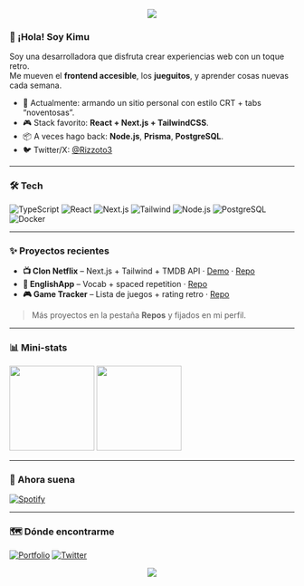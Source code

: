 <!-- Banner / portada -->
<p align="center">
  <img src="https://capsule-render.vercel.app/api?type=waving&height=180&color=8B5CF6&text=Kimu%20(%40Rizzot0)&fontColor=fff&fontAlignY=35&desc=Dev%20que%20ama%20cosas%20retro%20y%20pixeladas&descAlignY=55" />
</p>

### 👋 ¡Hola! Soy Kimu
Soy una desarrolladora que disfruta crear experiencias web con un toque retro.  
Me mueven el **frontend accesible**, los **jueguitos**, y aprender cosas nuevas cada semana.

- 🧪 Actualmente: armando un sitio personal con estilo CRT + tabs “noventosas”.
- 🎮 Stack favorito: **React + Next.js + TailwindCSS**.
- 📦 A veces hago back: **Node.js**, **Prisma**, **PostgreSQL**.
- 🐦 Twitter/X: [@Rizzoto3](https://x.com/Rizzoto3)

---

### 🛠️ Tech
<p>
  <img alt="TypeScript" src="https://img.shields.io/badge/TypeScript-3178c6?logo=typescript&logoColor=fff&style=for-the-badge" />
  <img alt="React" src="https://img.shields.io/badge/React-149eca?logo=react&logoColor=fff&style=for-the-badge" />
  <img alt="Next.js" src="https://img.shields.io/badge/Next.js-000?logo=nextdotjs&logoColor=fff&style=for-the-badge" />
  <img alt="Tailwind" src="https://img.shields.io/badge/Tailwind-38bdf8?logo=tailwindcss&logoColor=fff&style=for-the-badge" />
  <img alt="Node.js" src="https://img.shields.io/badge/Node.js-3c873a?logo=nodedotjs&logoColor=fff&style=for-the-badge" />
  <img alt="PostgreSQL" src="https://img.shields.io/badge/PostgreSQL-4169e1?logo=postgresql&logoColor=fff&style=for-the-badge" />
  <img alt="Docker" src="https://img.shields.io/badge/Docker-0db7ed?logo=docker&logoColor=fff&style=for-the-badge" />
</p>

---

### ✨ Proyectos recientes
- **📺 Clon Netflix** – Next.js + Tailwind + TMDB API · [Demo](https://landing-page-rizzoto.netlify.app/) · [Repo](https://github.com/Rizzoto3/netflix-clone)
- **🧠 EnglishApp** – Vocab + spaced repetition · [Repo](https://github.com/Rizzoto3/english-app)
- **🎮 Game Tracker** – Lista de juegos + rating retro · [Repo](https://github.com/Rizzoto3/game-tracker)

> Más proyectos en la pestaña **Repos** y fijados en mi perfil.

---

### 📊 Mini-stats
<p>
  <img height="150" src="https://github-readme-stats.vercel.app/api?username=rizzot0&show_icons=true&theme=radical&hide_border=true" />
  <img height="150" src="https://github-readme-stats.vercel.app/api/top-langs/?username=rizzot0&layout=compact&theme=radical&hide_border=true" />
</p>

---

### 🎵 Ahora suena
[![Spotify](https://spotify-github-profile.vercel.app/api/view?uid=bastianalonso92&cover_image=true&theme=default&show_offline=false&background_color=121212&interchange=false&bar_color=53b14f&bar_color_cover=true)](https://open.spotify.com/user/bastianalonso92)

---

### 🗺️ Dónde encontrarme
[![Portfolio](https://img.shields.io/badge/Portfolio-visit-ff69b4?style=for-the-badge)](https://landing-page-rizzoto.netlify.app/)
[![Twitter](https://img.shields.io/badge/Twitter-@Rizzoto3-1DA1F2?style=for-the-badge&logo=x)](https://x.com/Rizzoto3)

<!-- Footer ondulado -->
<p align="center">
  <img src="https://capsule-render.vercel.app/api?type=waving&height=120&color=8B5CF6&section=footer" />
</p>
